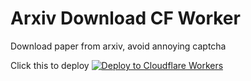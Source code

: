 # Arxiv Download CF Worker
Download paper from arxiv, avoid annoying captcha

Click this to deploy
[![Deploy to Cloudflare Workers](https://deploy.workers.cloudflare.com/button)](https://deploy.workers.cloudflare.com/?url=https://github.com/anyin233/arxiv-download-worker)

